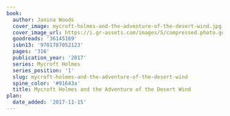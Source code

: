 ```yaml
---
book:
  author: Janina Woods
  cover_image: mycroft-holmes-and-the-adventure-of-the-desert-wind.jpg
  cover_image_url: https://i.gr-assets.com/images/S/compressed.photo.goodreads.com/books/1504017639l/36145169._SX98_.jpg
  goodreads: '36145169'
  isbn13: '9781787052123'
  pages: '316'
  publication_year: '2017'
  series: Mycroft Holmes
  series_position: '1'
  slug: mycroft-holmes-and-the-adventure-of-the-desert-wind
  spine_color: '#91643a'
  title: Mycroft Holmes and the Adventure of the Desert Wind
plan:
  date_added: '2017-11-15'
---
```

